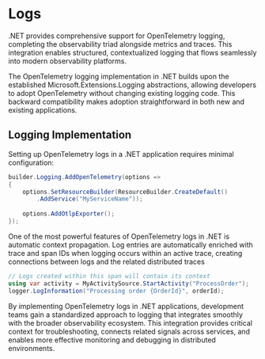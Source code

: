 # Logs

.NET provides comprehensive support for OpenTelemetry logging, completing the observability triad alongside metrics and traces. This integration enables structured, contextualized logging that flows seamlessly into modern observability platforms.

The OpenTelemetry logging implementation in .NET builds upon the established Microsoft.Extensions.Logging abstractions, allowing developers to adopt OpenTelemetry without changing existing logging code. This backward compatibility makes adoption straightforward in both new and existing applications.

## Logging Implementation

Setting up OpenTelemetry logs in a .NET application requires minimal configuration:

```c#
builder.Logging.AddOpenTelemetry(options =>
{
    options.SetResourceBuilder(ResourceBuilder.CreateDefault()
        .AddService("MyServiceName"));
    
    options.AddOtlpExporter();
});
```

One of the most powerful features of OpenTelemetry logs in .NET is automatic context propagation. Log entries are automatically enriched with trace and span IDs when logging occurs within an active trace, creating connections between logs and the related distributed traces

```c#
// Logs created within this span will contain its context
using var activity = MyActivitySource.StartActivity("ProcessOrder");
logger.LogInformation("Processing order {OrderId}", orderId);
```

By implementing OpenTelemetry logs in .NET applications, development teams gain a standardized approach to logging that integrates smoothly with the broader observability ecosystem. This integration provides critical context for troubleshooting, connects related signals across services, and enables more effective monitoring and debugging in distributed environments.
